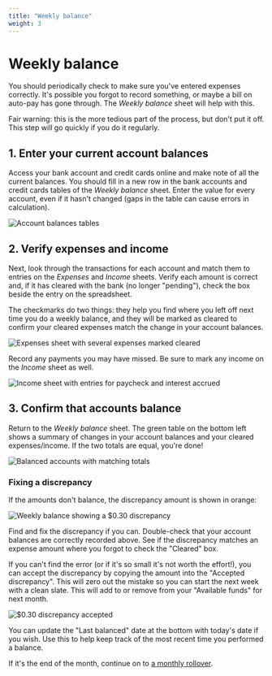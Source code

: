 ```yaml
---
title: "Weekly balance"
weight: 3
---
```

# Weekly balance
You should periodically check to make sure you've entered expenses correctly.
It's possible you forgot to record something, or maybe a bill on auto-pay has gone through.
The _Weekly balance_ sheet will help with this.

<div class="note">Fair warning: this is the more tedious part of the process, but don't put it off. This step will go quickly if you do it regularly.</div>

## 1. Enter your current account balances
Access your bank account and credit cards online and make note of all the current balances.
You should fill in a new row in the bank accounts and credit cards tables of the _Weekly balance_ sheet.
Enter the value for every account, even if it hasn't changed (gaps in the table can cause errors in calculation).

![Account balances tables](/images/update-account-balances.png)

## 2. Verify expenses and income
Next, look through the transactions for each account and match them to entries
on the _Expenses_ and _Income_ sheets.
Verify each amount is correct and, if it has cleared with the bank (no longer "pending"), check the box beside the entry on the spreadsheet.

The checkmarks do two things: they help you find where you left off next time you do a weekly balance, and they will be marked as cleared to confirm your cleared expenses match the change in your account balances.

![Expenses sheet with several expenses marked cleared](/images/verify-expenses.png)

Record any payments you may have missed.
Be sure to mark any income on the _Income_ sheet as well.

![Income sheet with entries for paycheck and interest accrued](/images/record-income.png)

## 3. Confirm that accounts balance
Return to the _Weekly balance_ sheet.
The green table on the bottom left shows a summary of changes in your account balances and your cleared expenses/income.
If the two totals are equal, you're done!

![Balanced accounts with matching totals](/images/weekly-balance-good.png)

### Fixing a discrepancy
If the amounts don't balance, the discrepancy amount is shown in orange:

![Weekly balance showing a $0.30 discrepancy](/images/weekly-balance-discrepancy.png)

Find and fix the discrepancy if you can.
Double-check that your account balances are correctly recorded above.
See if the discrepancy matches an expense amount where you forgot to check the "Cleared" box.

If you can't find the error (or if it's so small it's not worth the effort!),
you can accept the discrepancy by copying the amount into the "Accepted discrepancy".
This will zero out the mistake so you can start the next week with a clean slate.
This will add to or remove from your "Available funds" for next month.

![$0.30 discrepancy accepted](/images/accepted-discrepancy.png)

You can update the "Last balanced" date at the bottom with today's date if you wish.
Use this to help keep track of the most recent time you performed a balance.

If it's the end of the month, continue on to [a monthly rollover](/docs/usage/monthly-rollover).
